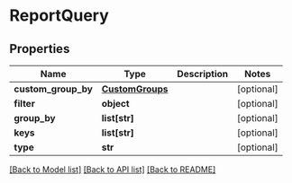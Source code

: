 # ReportQuery

## Properties
Name | Type | Description | Notes
------------ | ------------- | ------------- | -------------
**custom_group_by** | [**CustomGroups**](CustomGroups.md) |  | [optional] 
**filter** | **object** |  | [optional] 
**group_by** | **list[str]** |  | [optional] 
**keys** | **list[str]** |  | [optional] 
**type** | **str** |  | [optional] 

[[Back to Model list]](README.md#documentation-for-models) [[Back to API list]](README.md#documentation-for-api-endpoints) [[Back to README]](README.md)


